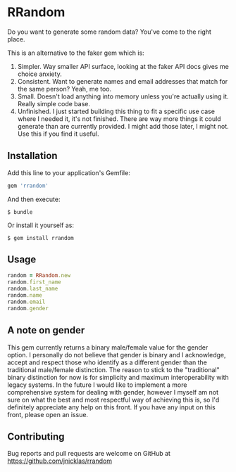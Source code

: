 # RRandom

Do you want to generate some random data? You've come to the right place.

This is an alternative to the faker gem which is:

1. Simpler. Way smaller API surface, looking at the faker API docs gives me
   choice anxiety.
2. Consistent. Want to generate names and email addresses that match for the
   same person? Yeah, me too.
3. Small. Doesn't load anything into memory unless you're actually using it.
   Really simple code base.
4. Unfinished. I just started building this thing to fit a specific use case
   where I needed it, it's not finished. There are way more things it could
   generate than are currently provided. I might add those later, I might not.
   Use this if you find it useful.

## Installation

Add this line to your application's Gemfile:

```ruby
gem 'rrandom'
```

And then execute:

    $ bundle

Or install it yourself as:

    $ gem install rrandom

## Usage

``` ruby
random = RRandom.new
random.first_name
random.last_name
random.name
random.email
random.gender
```

## A note on gender

This gem currently returns a binary male/female value for the gender option. I
personally do not believe that gender is binary and I acknowledge, accept and
respect those who identify as a different gender than the traditional
male/female distinction. The reason to stick to the "traditional" binary
distinction for now is for simplicity and maximum interoperability with legacy
systems. In the future I would like to implement a more comprehensive system
for dealing with gender, however I myself am not sure on what the best and most
respectful way of achieving this is, so I'd definitely appreciate any help on
this front. If you have any input on this front, please open an issue.

## Contributing

Bug reports and pull requests are welcome on GitHub at https://github.com/jnicklas/rrandom
